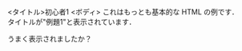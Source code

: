 <html>
<head> <タイトル>初心者1</タイトル> </ head>
<ボディ>
これはもっとも基本的な HTML の例です．<br>
タイトルが"例題1"と表示されています．<p>
うまく表示されましたか？
</body>
</html>
